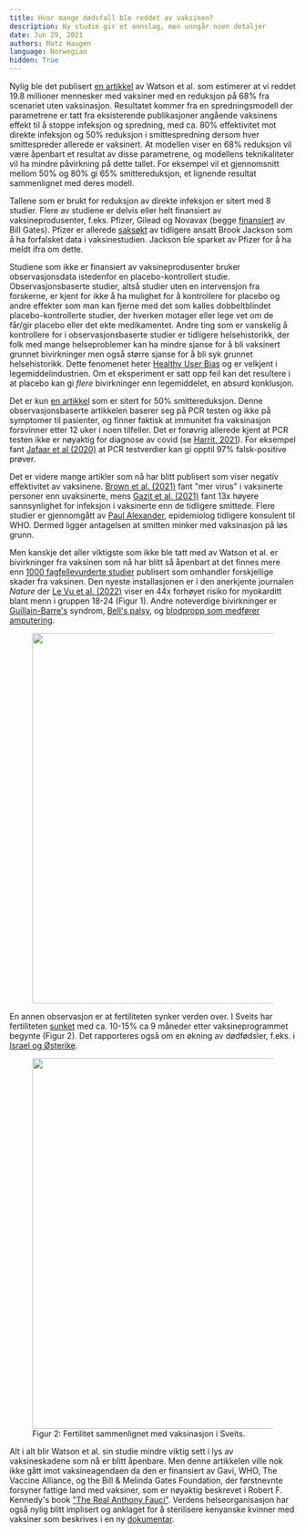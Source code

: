 ```yaml
---
title: Hvor mange dødsfall ble reddet av vaksinen? 
description: Ny studie gir et annslag, men unngår noen detaljer
date: Jun 29, 2021
authors: Matz Haugen
language: Norwegian
hidden: True
---
```


Nylig ble det publisert [en artikkel](https://www.thelancet.com/journals/laninf/article/PIIS1473-3099(22)00320-6/fulltext) av Watson et al. som estimerer at vi reddet 19.8 millioner mennesker med vaksiner med en reduksjon på 68% fra scenariet uten vaksinasjon. Resultatet kommer fra en spredningsmodell der parametrene er tatt fra eksisterende publikasjoner angående vaksinens effekt til å stoppe infeksjon og spredning, med ca. 80% effektivitet mot direkte infeksjon og 50% reduksjon i smittespredning dersom hver smittespreder allerede er vaksinert. At modellen viser en 68% reduksjon vil være åpenbart et resultat av disse parametrene, og modellens teknikaliteter vil ha mindre påvirkning på dette tallet. For eksempel vil et gjennomsnitt mellom 50% og 80% gi 65% smittereduksjon, et lignende resultat sammenlignet med deres modell.

Tallene som er brukt for reduksjon av direkte infeksjon er sitert med 8 studier. Flere av studiene er delvis eller helt finansiert av vaksineprodusenter, f.eks. Pfizer, Gilead og Novavax (begge [finansiert](https://www.causeiq.com/organizations/view_990/911663695/011be856013f829aa3c948c35c2aa163) av Bill Gates). Pfizer er allerede [saksøkt](https://childrenshealthdefense.org/defender/brook-jackson-ventavia-research-group-pfizer-covid-vaccine-trial-data/) av tidligere ansatt Brook Jackson som å ha forfalsket data i vaksinestudien. Jackson ble sparket av Pfizer for å ha meldt ifra om dette. 

Studiene som ikke er finansiert av vaksineprodusenter bruker observasjonsdata istedenfor en placebo-kontrollert studie. Observasjonsbaserte studier, altså studier uten en intervensjon fra forskerne, er kjent for ikke å ha mulighet for å kontrollere for placebo og andre effekter som man kan fjerne med det som kalles dobbeltblindet placebo-kontrollerte studier, der hverken motager eller lege vet om de får/gir placebo eller det ekte medikamentet. Andre ting som er vanskelig å kontrollere for i observasjonsbaserte studier er tidligere helsehistorikk, der folk med mange helseproblemer kan ha mindre sjanse for å bli vaksinert grunnet bivirkninger men også større sjanse for å bli syk grunnet helsehistorikk. Dette fenomenet heter [Healthy User Bias](http://vaccinepapers.org/healthy-user-bias-why-most-vaccine-safety-studies-are-wrong/) og er velkjent i legemiddelindustrien. Om et eksperiment er satt opp feil kan det resultere i at placebo kan gi _flere_ bivirkninger enn legemiddelet, en absurd konklusjon.

Det er kun [en artikkel](https://www.nejm.org/doi/full/10.1056/nejmoa2116597) som er sitert for 50% smittereduksjon. Denne observasjonsbaserte artikkelen baserer seg på PCR testen og ikke på symptomer til pasienter, og finner faktisk at immunitet fra vaksinasjon forsvinner etter 12 uker i noen tilfeller. Det er forøvrig allerede kjent at PCR testen ikke er nøyaktig for diagnose av covid (se [Harrit, 2021](https://off-guardian.org/2021/03/27/making-something-out-of-nothing-pcr-tests-ct-values-and-false-positives/)). For eksempel fant [Jafaar et al (2020)](https://academic.oup.com/cid/article/72/11/e921/5912603) at PCR testverdier kan gi opptil 97% falsk-positive prøver.

Det er videre mange artikler som nå har blitt publisert som viser negativ effektivitet av vaksinene. [Brown et al. (2021)](https://pubmed.ncbi.nlm.nih.gov/34351882/) fant "mer virus" i vaksinerte personer enn uvaksinerte, mens [Gazit et al. (2021)](https://www.medrxiv.org/content/10.1101/2021.08.24.21262415v1.full) fant 13x høyere sannsynlighet for infeksjon i vaksinerte enn de tidligere smittede.  Flere studier er gjennomgått av [Paul Alexander](https://brownstone.org/articles/16-studies-on-vaccine-efficacy/), epidemiolog tidligere konsulent til WHO. Dermed ligger antagelsen at smitten minker med vaksinasjon på løs grunn.

Men kanskje det aller viktigste som ikke ble tatt med av Watson et al. er bivirkninger fra vaksinen som nå har blitt så åpenbart at det finnes mere enn [1000 fagfellevurderte studier](https://new.awakeningchannel.com/vax-injuries-1000-peer-reviewed-medical-papers/) publisert som omhandler forskjellige skader fra vaksinen. Den nyeste installasjonen er i den anerkjente journalen _Nature_ der [Le Vu et al. (2022)](https://www.nature.com/articles/s41467-022-31401-5) viser en 44x forhøyet risiko for myokarditt blant menn i gruppen 18-24 (Figur 1). Andre noteverdige bivirkninger er [Guillain-Barre's](https://www.sciencedirect.com/science/article/pii/S0303846721004169) syndrom, [Bell's palsy](https://www.sciencedirect.com/science/article/pii/S1473309921002735), og [blodpropp som medfører amputering](https://swprs.org/covid-vaccine-adverse-events/). 

<figure>
<img src="/vax-deaths-averted/myocarditis.png" width="650">
</figure>


En annen observasjon er at fertiliteten synker verden over. I Sveits har fertiliteten [sunket](https://swprs.org/covid-vaccines-and-fertility/) med ca. 10-15% ca 9 måneder etter vaksineprogrammet begynte (Figur 2). Det rapporteres også om en økning av dødfødsler, f.eks. i [Israel og Østerike](https://swprs.org/covid-vaccination-and-pregnancy/).

<figure>
<img src="/vax-deaths-averted/fertility.png" width="650">
<figcaption> Figur 2: Fertilitet sammenlignet med vaksinasjon i Sveits. </figcaption>
</figure>


Alt i alt blir Watson et al. sin studie mindre viktig sett i lys av vaksineskadene som nå er blitt åpenbare. Men denne artikkelen ville nok ikke gått imot vaksineagendaen da den er finansiert av Gavi, WHO, The Vaccine Alliance, og the Bill & Melinda Gates Foundation, der førstnevnte forsyner fattige land med vaksiner, som er nøyaktig beskrevet i Robert F. Kennedy's book ["The Real Anthony Fauci"](https://www.amazon.com/Real-Anthony-Fauci-Democracy-Childrens/dp/1510766804/). Verdens helseorganisasjon har også nylig blitt implisert og anklaget for å sterilisere kenyanske kvinner med vaksiner som beskrives i en ny [dokumentar](https://infertilitymovie.org/).



